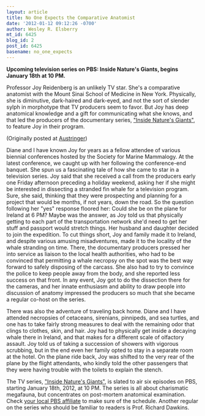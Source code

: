```yaml
---
layout: article
title: No One Expects the Comparative Anatomist
date: '2012-01-12 09:12:26 -0700'
author: Wesley R. Elsberry
mt_id: 6425
blog_id: 2
post_id: 6425
basename: no_one_expects
---
```

**Upcoming television series on PBS: Inside Nature's Giants, begins January 18th at 10 PM.**

Professor Joy Reidenberg is an unlikely TV star. She's a comparative anatomist with the Mount Sinai School of Medicine in New York. Physically, she is diminutive, dark-haired and dark-eyed, and not the sort of slender sylph in morphotype that TV producers seem to favor. But Joy has deep anatomical knowledge and a gift for communicating what she knows, and that led the producers of the documentary series, ["Inside Nature's Giants"](http://en.wikipedia.org/wiki/Inside_Nature&apos;s_Giants), to feature Joy in their program.

(Originally posted at [Austringer](http://austringer.net/wp/index.php/2012/01/09/no-one-expects-the-comparative-anatomist/))

Diane and I have known Joy for years as a fellow attendee of various biennial conferences hosted by the Society for Marine Mammalogy. At the latest conference, we caught up with her following the conference-end banquet. She spun us a fascinating tale of how she came to star in a television series. Joy said that she received a call from the producers early one Friday afternoon preceding a holiday weekend, asking her if she might be interested in dissecting a stranded fin whale for a television program. Sure, she said, thinking that they were prospecting and planning for a project that would be months, if not years, down the road. So the question following her "yes" response floored her: Could she be on the plane for Ireland at 6 PM? Maybe was the answer, as Joy told us that physically getting to each part of the transportation network she'd need to get her stuff and passport would stretch things. Her husband and daughter decided to join the expedition. To cut things short, Joy and family made it to Ireland, and despite various amusing misadventures, made it to the locality of the whale stranding on time. There, the documentary producers pressed her into service as liaison to the local health authorities, who had to be convinced that permitting a whale necropsy on the spot was the best way forward to safely disposing of the carcass. She also had to try to convince the police to keep people away from the body, and she reported less success on that front. In any event, Joy got to do the dissection there for the cameras, and her innate enthusiasm and ability to draw people into discussion of anatomy impressed the producers so much that she became a regular co-host on the series.

There was also the adventure of traveling back home. Diane and I have attended necropsies of cetaceans, sirenians, pinnipeds, and sea turtles, and one has to take fairly strong measures to deal with the remaining odor that clings to clothes, skin, and hair. Joy had to physically get inside a decaying whale there in Ireland, and that makes for a different scale of olfactory assault. Joy told us of taking a succession of showers with vigorous scrubbing, but in the end even her family opted to stay in a separate room at the hotel. On the plane ride back, Joy was shifted to the very rear of the plane by the flight attendants, who kindly told the other passengers that they were having trouble with the toilets to explain the stench.

The TV series, ["Inside Nature's Giants"](http://realscreen.com/2012/01/04/inside-natures-giants-heading-to-pbs/), is slated to air six episodes on PBS, starting January 18th, 2012, at 10 PM. The series is all about charismatic megafauna, but concentrates on post-mortem anatomical examination. Check [your local PBS affiliate](http://www.pbs.org/stationfinder/index.html) to make sure of the schedule. Another regular on the series who should be familiar to readers is Prof. Richard Dawkins.
